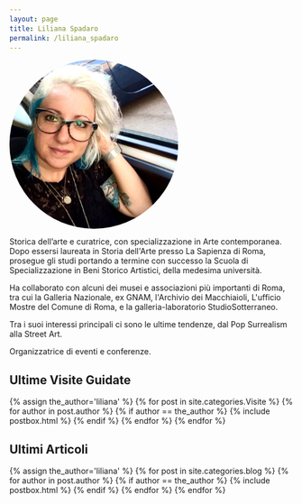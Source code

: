 ```yaml
---
layout: page
title: Liliana Spadaro
permalink: /liliana_spadaro
---
```


<style>
img {
border-radius: 50%;
}
</style>
<img src="assets/images/liliana.png" width="300" height="300" align="center">


Storica dell’arte e curatrice, con specializzazione in Arte contemporanea.
Dopo essersi laureata in Storia dell'Arte presso La Sapienza di Roma, prosegue gli studi portando a termine con successo la Scuola di Specializzazione in Beni Storico Artistici, della medesima università.

Ha collaborato con alcuni dei musei e associazioni più importanti di Roma, tra cui la Galleria Nazionale, ex GNAM, l'Archivio dei Macchiaioli, L'ufficio Mostre del Comune di Roma, e la galleria-laboratorio StudioSotterraneo.

Tra i suoi interessi principali ci sono le ultime tendenze, dal Pop Surrealism alla Street Art.

Organizzatrice di eventi e conferenze.

<section class="recent-posts">
<div class="section-title">
    <h2>Ultime Visite Guidate</h2>
</div>
<div class="row listrecent">
{% assign the_author='liliana' %}
{% for post in site.categories.Visite %}
  {% for author in post.author %}
    {% if author == the_author %}
      {% include postbox.html %}
    {% endif %}
  {% endfor %}
{% endfor %}
</div>
</section>

<section class="recent-posts">
<div class="section-title">
    <h2>Ultimi Articoli</h2>
</div>
<div class="row listrecent">
{% assign the_author='liliana' %}
{% for post in site.categories.blog %}
  {% for author in post.author %}
    {% if author == the_author %}
      {% include postbox.html %}
    {% endif %}
  {% endfor %}
{% endfor %}
</div>
</section>
